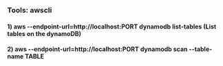 ### Tools: awscli

#### 1) aws --endpoint-url=http://localhost:PORT dynamodb list-tables (List tables on the dynamoDB)

#### 2) aws --endpoint-url=http://localhost:PORT dynamodb scan --table-name TABLE

